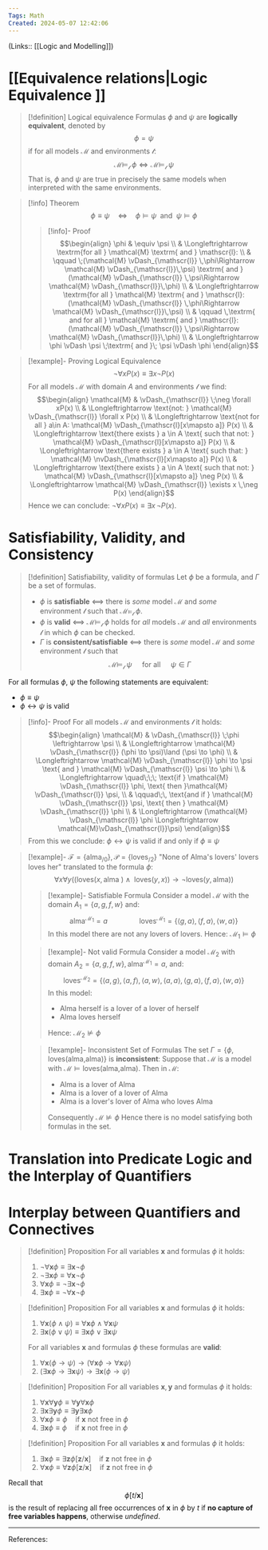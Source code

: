 ```yaml
---
Tags: Math
Created: 2024-05-07 12:42:06
---
```

(Links:: [[Logic and Modelling]])
# [[Equivalence relations|Logic Equivalence ]]
> [!definition] Logical equivalence
> Formulas $\phi$ and $\psi$ are **logically equivalent**, denoted by $$\phi = \psi$$ if for all models $\mathcal{M}$ and environments $\mathscr{l}$: $$\mathcal{M}\vDash_{\mathscr{l}}\;\phi \Longleftrightarrow \mathcal{M}\vDash_{\mathscr{l}}\;\psi$$
> That is, $\phi$ and $\psi$ are true in precisely the same models when interpreted with the same environments.

> [!info] Theorem
> $$\phi \equiv \psi \quad \Longleftrightarrow \quad \phi \vDash \psi \;\textrm{ and }\; \psi \vDash \phi$$
> > [!info]- Proof
> > $$\begin{align}
> > \phi & \equiv \psi \\
> > 	& \Longleftrightarrow \textrm{for all } \mathcal{M} \textrm{ and } \mathscr{l}: \\  
> > 	& \qquad \;(\mathcal{M} \vDash_{\mathscr{l}} \,\phi\Rightarrow \mathcal{M} \vDash_{\mathscr{l}}\,\psi) \textrm{ and } (\mathcal{M} \vDash_{\mathscr{l}} \,\psi\Rightarrow \mathcal{M} \vDash_{\mathscr{l}}\,\phi) \\
> > 	& \Longleftrightarrow \textrm{for all } \mathcal{M} \textrm{ and } \mathscr{l}: (\mathcal{M} \vDash_{\mathscr{l}} \,\phi\Rightarrow \mathcal{M} \vDash_{\mathscr{l}}\,\psi) \\  
> > 	& \qquad \,\textrm{ and for all } \mathcal{M} \textrm{ and } \mathscr{l}: (\mathcal{M} \vDash_{\mathscr{l}} \,\psi\Rightarrow \mathcal{M} \vDash_{\mathscr{l}}\,\phi) \\
> > 	& \Longleftrightarrow \phi \vDash \psi \;\textrm{ and }\; \psi \vDash \phi
> > \end{align}$$

> [!example]- Proving Logical Equivalence
> $$\neg \forall x P(x)\equiv \exists x\neg P(x)$$
> For all models $\mathcal{M}$ with domain $A$ and environments $\mathscr{l}$ we find:
> $$\begin{align}
> \mathcal{M} & \vDash_{\mathscr{l}} \;\neg \forall xP(x) \\
> 	& \Longleftrightarrow \text{not: } \mathcal{M} \vDash_{\mathscr{l}} \forall x P(x) \\
> 	& \Longleftrightarrow \text{not for all } a\in A: \mathcal{M} \vDash_{\mathscr{l}[x\mapsto a]} P(x) \\
> 	& \Longleftrightarrow \text{there exists } a \in A \text{ such that not: } \mathcal{M} \vDash_{\mathscr{l}[x\mapsto a]} P(x) \\
> 	& \Longleftrightarrow \text{there exists } a \in A \text{ such that: } \mathcal{M} \nvDash_{\mathscr{l}[x\mapsto a]} P(x) \\
> 	& \Longleftrightarrow \text{there exists } a \in A \text{ such that not: } \mathcal{M} \vDash_{\mathscr{l}[x\mapsto a]} \neg P(x) \\
> 	& \Longleftrightarrow \mathcal{M} \vDash_{\mathscr{l}} \exists x \,\neg P(x)
> \end{align}$$
> Hence we can conclude: $\neg \forall xP(x) \equiv \exists x\,\neg P(x)$.

# Satisfiability, Validity, and Consistency
> [!definition] Satisfiability, validity of formulas
> Let $\phi$ be a formula, and $\Gamma$ be a set of formulas.
> - $\phi$ is **satisfiable** <==> there is *some* model $\mathcal{M}$ and *some* environment $\mathscr{l}$ such that $\mathcal{M}\vDash_{\mathscr{l}} \;\phi$.
> - $\phi$ is **valid** <==> $\mathcal{M}\vDash_{\mathscr{l}} \;\phi$ holds for *all* models $\mathcal{M}$ and *all* environments $\mathscr{l}$ in which $\phi$ can be checked.
> - $\Gamma$ is **consistent/satisfiable** <==> there is *some* model $\mathcal{M}$ and *some* environment $\mathscr{l}$ such that $$\mathcal{M}\vDash_{\mathscr{l}}\;\psi \quad \text{ for all } \quad\psi \in \Gamma$$

For all formulas $\phi$, $\psi$ the following statements are equivalent:
- $\phi\equiv\psi$ 
- $\phi\leftrightarrow \psi$ is valid

> [!info]- Proof
> For all models $\mathcal{M}$ and environments $\mathscr{l}$ it holds:
> $$\begin{align}
> \mathcal{M} & \vDash_{\mathscr{l}} \;\phi \leftrightarrow \psi \\
> 	& \Longleftrightarrow \mathcal{M} \vDash_{\mathscr{l}} (\phi \to \psi)\land (\psi \to \phi) \\
> 	& \Longleftrightarrow \mathcal{M} \vDash_{\mathscr{l}} \phi \to \psi \text{ and } \mathcal{M} \vDash_{\mathscr{l}} \psi \to \phi \\
> 	& \Longleftrightarrow \quad\;\;\; \text{if } \mathcal{M} \vDash_{\mathscr{l}} \phi, \text{ then }\mathcal{M} \vDash_{\mathscr{l}} \psi, \\
> 	& \qquad\;\, \text{and if } \mathcal{M} \vDash_{\mathscr{l}} \psi, \text{ then } \mathcal{M} \vDash_{\mathscr{l}} \phi \\
> 	& \Longleftrightarrow (\mathcal{M} \vDash_{\mathscr{l}} \phi \Longleftrightarrow \mathcal{M}\vDash_{\mathscr{l}}\psi)
> \end{align}$$
> From this we conclude: $\phi\leftrightarrow \psi$ is valid if and only if $\phi\equiv \psi$

> [!example]- $\mathcal{F}=\{\text{alma}_{/0}\},\mathcal{P}=\{\text{loves}_{/2}\}$
> "None of Alma's lovers' lovers loves her" translated to the formula $\phi$:
> $$\forall x\forall y((\text{loves}(x,\text{alma })\land \text{ loves}(y,x))\to \neg \text{loves} (y,\text{alma}))$$
> > [!example]- Satisfiable Formula
> > Consider a model $\mathcal{M}$ with the domain $A_{1}=\{a,g,f,w\}$ and: $$\text{alma}^{\mathcal{M}_{1}}=a\qquad\qquad \text{loves}^{\mathcal{M}_{1}}=\{\langle g,a \rangle, \langle f,a\rangle, \langle w,a\rangle\}$$
> > In this model there are not any lovers of lovers.
> > Hence: $\mathcal{M}_{1}\vDash \phi$
> 
> > [!example]- Not valid Formula
> > Consider a model $\mathcal{M}_{2}$ with domain $A_{2}=\{a,g,f,w\},\text{alma}^{\mathcal{M}_{1}}=a$, and: $$\text{loves}^{\mathcal{M}_{2}}=\{\langle a,g\rangle, \langle a,f\rangle, \langle a,w\rangle,\langle a,a\rangle, \langle g,a\rangle, \langle f,a\rangle,\langle w,a\rangle\}$$
> > In this model:
> > - Alma herself is a lover of a lover of herself
> > - Alma loves herself
> >
> > Hence: $\mathcal{M}_{2}\nvDash \phi$
> 
> > [!example]- Inconsistent Set of Formulas
> > The set $\Gamma=\{\phi, \text{loves}(\text{alma,alma})\}$ is **inconsistent**: Suppose that $\mathcal{M}$ is a model with $\mathcal{M}\vDash \text{loves}(\text{alma,alma})$. Then in $\mathcal{M}$:
> > - Alma is a lover of Alma
> > - Alma is a lover of a lover of Alma
> > - Alma is a lover's lover of Alma who loves Alma
> > 
> > Consequently $\mathcal{M}\nvDash \phi$
> > Hence there is no model satisfying both formulas in the set.

# Translation into Predicate Logic and the Interplay of Quantifiers


# Interplay between Quantifiers and Connectives
> [!definition] Proposition
> For all variables $\mathbf{x}$ and formulas $\phi$ it holds:
> 1. $\neg \forall \mathbf{x}\phi\equiv \exists \mathbf{x}\neg \phi$
> 2. $\neg \exists \mathbf{x}\phi\equiv \forall \mathbf{x}\neg \phi$
> 3. $\forall \mathbf{x}\phi\equiv \neg \exists \mathbf{x}\neg \phi$
> 4. $\exists \mathbf{x}\phi\equiv \neg \forall \mathbf{x}\neg \phi$

> [!definition] Proposition
> For all variables $\mathbf{x}$ and formulas $\phi$ it holds:
> 1. $\forall\mathbf{x}(\phi\land \psi)\equiv\forall \mathbf{x}\phi \land\forall\mathbf{x}\psi$
> 2. $\exists \mathbf{x}(\phi\lor\psi)\equiv\exists \mathbf{x}\phi\lor\exists\mathbf{x}\psi$
> 
> For all variables $\mathbf{x}$ and formulas $\phi$ these formulas are **valid**:
> 1. $\forall \mathbf{x}(\phi\to\psi)\to(\forall\mathbf{x}\phi\to\forall\mathbf{x}\psi)$
> 1. $(\exists\mathbf{x}\phi\to\exists\mathbf{x}\psi)\to\exists \mathbf{x}(\phi\to\psi)$

> [!definition] Proposition
> For all variables $\mathbf{x},\mathbf{y}$ and formulas $\phi$ it holds:
> 1. $\forall \mathbf{x}\forall\mathbf{y}\phi\equiv\forall\mathbf{y}\forall\mathbf{x}\phi$
> 2. $\exists \mathbf{x}\exists\mathbf{y}\phi\equiv\exists\mathbf{y}\exists\mathbf{x}\phi$
> 3. $\forall \mathbf{x}\phi\equiv\phi\quad\text{if } \mathbf{x} \text{ not free in } \phi$
> 3. $\exists \mathbf{x}\phi\equiv\phi\quad\text{if } \mathbf{x} \text{ not free in } \phi$

> [!definition] Proposition
> For all variables $\mathbf{x}$ and formulas $\phi$ it holds:
> 1. $\exists \mathbf{x}\phi\equiv\exists \mathbf{z}\phi[\mathbf{z}/\mathbf{x}]\quad\text{if } \mathbf{z} \text{ not free in }\phi$
> 1. $\forall \mathbf{x}\phi\equiv\forall \mathbf{z}\phi[\mathbf{z}/\mathbf{x}]\quad\text{if } \mathbf{z} \text{ not free in }\phi$

Recall that $$\phi[t/\mathbf{x}]$$ is the result of replacing all free occurrences of $\mathbf{x}$ in $\phi$ by $t$ if **no capture of free variables happens**, otherwise *undefined*.


---
References:

